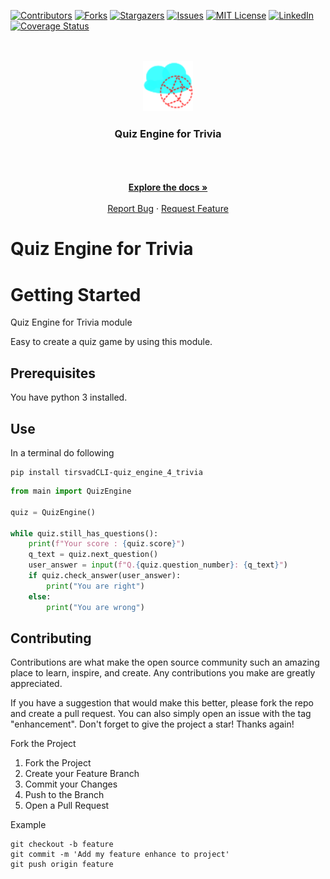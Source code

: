 [![Contributors][contributors-shield]][contributors-url]
[![Forks][forks-shield]][forks-url]
[![Stargazers][stars-shield]][stars-url]
[![Issues][issues-shield]][issues-url]
[![MIT License][license-shield]][license-url]
[![LinkedIn][linkedin-shield]][linkedin-url]
<a href='https://coveralls.io/github/TirsvadCLI/Python.QuizEngine4Trivia'>
    <img src='https://coveralls.io/repos/github/TirsvadCLI/Python.QuizEngine4Trivia/badge.svg' alt='Coverage Status' height="28"/>
</a>
<!-- PROJECT LOGO -->
<br />
<div align="center">
    <br />
    <a href="https://github.com/TirsvadCLI/Python.QuizEngine4Trivia/">
        <img src="images/logo.png" alt="Logo" width="80" height="80">
    </a>
    <h3 align="center">Quiz Engine for Trivia</h3>
    <p align="center">
    <!-- PROJECT DESCRIPTION -->
    <br />
    <br />
    <!-- PROJECT SCREENSHOTS -->
    <!--
    <a href="https://github.com/TirsvadCLI/Python.QuizEngine4Trivia/blob/main/images/screenshot01.png">
        <img src="images/screenshot01.png" alt="screenshot" width="120" height="120">
    </a>
    -->
    <br />
    <a href="https://github.com/TirsvadCLI/Python.QuizEngine4Trivia"><strong>Explore the docs »</strong></a>
    <br />
    <br />
    <a href="https://github.com/TirsvadCLI/Python.QuizEngine4Trivia/issues/new?labels=bug&template=bug-report---.md">Report Bug</a>
    ·
    <a href="https://github.com/TirsvadCLI/Python.QuizEngine4Trivia/issues/new?labels=enhancement&template=feature-request---.md">Request Feature</a>

  </p>
</div>

# Quiz Engine for Trivia

<!-- PROJECT DESCRIPTION -->

# Getting Started

Quiz Engine for Trivia module

Easy to create a quiz game by using this module.

## Prerequisites

You have python 3 installed.

## Use

In a terminal do following
```commandline
pip install tirsvadCLI-quiz_engine_4_trivia
```

```python
from main import QuizEngine

quiz = QuizEngine()

while quiz.still_has_questions():
    print(f"Your score : {quiz.score}")
    q_text = quiz.next_question()
    user_answer = input(f"Q.{quiz.question_number}: {q_text}")
    if quiz.check_answer(user_answer):
        print("You are right")
    else:
        print("You are wrong")
```

## Contributing

Contributions are what make the open source community such an amazing place to learn, inspire, and create. Any
contributions you make are greatly appreciated.

If you have a suggestion that would make this better, please fork the repo and create a pull request. You can also
simply open an issue with the tag "enhancement". Don't forget to give the project a star! Thanks again!

Fork the Project

<ol>
    <li>Fork the Project</li>
    <li>Create your Feature Branch</li>
    <li>Commit your Changes</li>
    <li>Push to the Branch</li>
    <li>Open a Pull Request</li>
</ol>

Example

```commandline
git checkout -b feature
git commit -m 'Add my feature enhance to project'
git push origin feature
```

<!-- MARKDOWN LINKS & IMAGES -->
<!-- https://www.markdownguide.org/basic-syntax/#reference-style-links -->

[contributors-shield]: https://img.shields.io/github/contributors/TirsvadCLI/Python.QuizEngine4Trivia?style=for-the-badge

[contributors-url]: https://github.com/TirsvadCLI/Python.QuizEngine4Trivia/graphs/contributors

[forks-shield]: https://img.shields.io/github/forks/TirsvadCLI/Python.QuizEngine4Trivia?style=for-the-badge

[forks-url]: https://github.com/TirsvadCLI/Python.QuizEngine4Trivia/network/members

[stars-shield]: https://img.shields.io/github/stars/TirsvadCLI/Python.QuizEngine4Trivia?style=for-the-badge
[stars-url]: https://github.com/TirsvadCLI/Python.QuizEngine4Trivia/stargazers

[issues-shield]: https://img.shields.io/github/issues/TirsvadCLI/Python.QuizEngine4Trivia?style=for-the-badge
[issues-url]: https://github.com/TirsvadCLI/Python.QuizEngine4Trivia/issues

[license-shield]: https://img.shields.io/github/license/TirsvadCLI/Python.QuizEngine4Trivia?style=for-the-badge
[license-url]: https://github.com/TirsvadCLI/Python.QuizEngine4Trivia/blob/master/LICENSE

[linkedin-shield]: https://img.shields.io/badge/-LinkedIn-black.svg?style=for-the-badge&logo=linkedin&colorB=555
[linkedin-url]: https://www.linkedin.com/in/jens-tirsvad-nielsen-13b795b9/


[coveralls-shield]: https://coveralls.io/repos/github/TirsvadCLI/Python.QuizEngine4Trivia/badge.svg?branch=main
[coverall-url]: https://coveralls.io/github/TirsvadCLI/Python.QuizEngine4Trivia?branch=main
